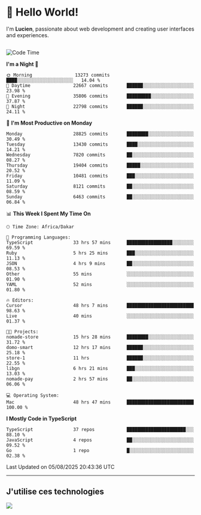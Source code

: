 # 👋 Hello World!

I'm **Lucien**, passionate about web development and creating user interfaces and experiences.

##

<!--START_SECTION:waka-->
![Code Time](http://img.shields.io/badge/Code%20Time-3%2C598%20hrs%209%20mins-blue)

**I'm a Night 🦉** 

```text
🌞 Morning                13273 commits       ████░░░░░░░░░░░░░░░░░░░░░   14.04 % 
🌆 Daytime                22667 commits       ██████░░░░░░░░░░░░░░░░░░░   23.98 % 
🌃 Evening                35806 commits       █████████░░░░░░░░░░░░░░░░   37.87 % 
🌙 Night                  22798 commits       ██████░░░░░░░░░░░░░░░░░░░   24.11 % 
```
📅 **I'm Most Productive on Monday** 

```text
Monday                   28825 commits       ████████░░░░░░░░░░░░░░░░░   30.49 % 
Tuesday                  13430 commits       ████░░░░░░░░░░░░░░░░░░░░░   14.21 % 
Wednesday                7820 commits        ██░░░░░░░░░░░░░░░░░░░░░░░   08.27 % 
Thursday                 19404 commits       █████░░░░░░░░░░░░░░░░░░░░   20.52 % 
Friday                   10481 commits       ███░░░░░░░░░░░░░░░░░░░░░░   11.09 % 
Saturday                 8121 commits        ██░░░░░░░░░░░░░░░░░░░░░░░   08.59 % 
Sunday                   6463 commits        ██░░░░░░░░░░░░░░░░░░░░░░░   06.84 % 
```


📊 **This Week I Spent My Time On** 

```text
🕑︎ Time Zone: Africa/Dakar

💬 Programming Languages: 
TypeScript               33 hrs 57 mins      █████████████████░░░░░░░░   69.59 % 
Ruby                     5 hrs 25 mins       ███░░░░░░░░░░░░░░░░░░░░░░   11.13 % 
JSON                     4 hrs 9 mins        ██░░░░░░░░░░░░░░░░░░░░░░░   08.53 % 
Other                    55 mins             ░░░░░░░░░░░░░░░░░░░░░░░░░   01.90 % 
YAML                     52 mins             ░░░░░░░░░░░░░░░░░░░░░░░░░   01.80 % 

🔥 Editors: 
Cursor                   48 hrs 7 mins       █████████████████████████   98.63 % 
Live                     40 mins             ░░░░░░░░░░░░░░░░░░░░░░░░░   01.37 % 

🐱‍💻 Projects: 
nomade-store             15 hrs 28 mins      ████████░░░░░░░░░░░░░░░░░   31.72 % 
domo-smart               12 hrs 17 mins      ██████░░░░░░░░░░░░░░░░░░░   25.18 % 
store-1                  11 hrs              ██████░░░░░░░░░░░░░░░░░░░   22.55 % 
libgn                    6 hrs 21 mins       ███░░░░░░░░░░░░░░░░░░░░░░   13.03 % 
nomade-pay               2 hrs 57 mins       ██░░░░░░░░░░░░░░░░░░░░░░░   06.06 % 

💻 Operating System: 
Mac                      48 hrs 47 mins      █████████████████████████   100.00 % 
```

**I Mostly Code in TypeScript** 

```text
TypeScript               37 repos            ██████████████████████░░░   88.10 % 
JavaScript               4 repos             ██░░░░░░░░░░░░░░░░░░░░░░░   09.52 % 
Go                       1 repo              █░░░░░░░░░░░░░░░░░░░░░░░░   02.38 % 
```




 Last Updated on 05/08/2025 20:43:36 UTC
<!--END_SECTION:waka-->
---

## J'utilise ces technologies

<p align="left">
  <a href="https://skillicons.dev">
    <img src="https://skillicons.dev/icons?i=ts,js,go,ruby,css,scss,tailwind,react,vite,nextjs,docker,figma,ableton" />
  </a>
</p>

